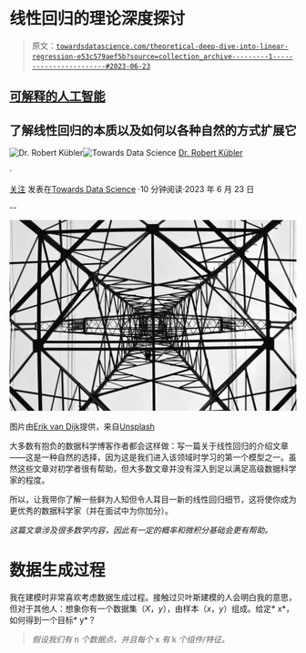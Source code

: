 # 线性回归的理论深度探讨

> 原文：[`towardsdatascience.com/theoretical-deep-dive-into-linear-regression-e53c579aef5b?source=collection_archive---------1-----------------------#2023-06-23`](https://towardsdatascience.com/theoretical-deep-dive-into-linear-regression-e53c579aef5b?source=collection_archive---------1-----------------------#2023-06-23)

## [可解释的人工智能](https://medium.com/tag/explainable-ai)

## 了解线性回归的本质以及如何以各种自然的方式扩展它

[](https://dr-robert-kuebler.medium.com/?source=post_page-----e53c579aef5b--------------------------------)![Dr. Robert Kübler](https://dr-robert-kuebler.medium.com/?source=post_page-----e53c579aef5b--------------------------------)[](https://towardsdatascience.com/?source=post_page-----e53c579aef5b--------------------------------)![Towards Data Science](https://towardsdatascience.com/?source=post_page-----e53c579aef5b--------------------------------) [Dr. Robert Kübler](https://dr-robert-kuebler.medium.com/?source=post_page-----e53c579aef5b--------------------------------)

·

[关注](https://medium.com/m/signin?actionUrl=https%3A%2F%2Fmedium.com%2F_%2Fsubscribe%2Fuser%2F6d6b5fb431bf&operation=register&redirect=https%3A%2F%2Ftowardsdatascience.com%2Ftheoretical-deep-dive-into-linear-regression-e53c579aef5b&user=Dr.+Robert+K%C3%BCbler&userId=6d6b5fb431bf&source=post_page-6d6b5fb431bf----e53c579aef5b---------------------post_header-----------) 发表在[Towards Data Science](https://towardsdatascience.com/?source=post_page-----e53c579aef5b--------------------------------) ·10 分钟阅读·2023 年 6 月 23 日

--

[](https://medium.com/m/signin?actionUrl=https%3A%2F%2Fmedium.com%2F_%2Fbookmark%2Fp%2Fe53c579aef5b&operation=register&redirect=https%3A%2F%2Ftowardsdatascience.com%2Ftheoretical-deep-dive-into-linear-regression-e53c579aef5b&source=-----e53c579aef5b---------------------bookmark_footer-----------)![](img/8b8ab36b31e37bf56824bc5f7b55d548.png)

图片由[Erik van Dijk](https://unsplash.com/@erikvandijk?utm_source=medium&utm_medium=referral)提供，来自[Unsplash](https://unsplash.com/?utm_source=medium&utm_medium=referral)

大多数有抱负的数据科学博客作者都会这样做：写一篇关于线性回归的介绍文章——这是一种自然的选择，因为这是我们进入该领域时学习的第一个模型之一。虽然这些文章对初学者很有帮助，但大多数文章并没有深入到足以满足高级数据科学家的程度。

所以，让我带你了解一些鲜为人知但令人耳目一新的线性回归细节，这将使你成为更优秀的数据科学家（并在面试中为你加分）。

*这篇文章涉及很多数学内容，因此有一定的概率和微积分基础会更有帮助。*

# 数据生成过程

我在建模时非常喜欢考虑数据生成过程。接触过贝叶斯建模的人会明白我的意思，但对于其他人：想象你有一个数据集（*X*，*y*），由样本（*x*，*y*）组成。给定* x*，如何得到一个目标* y*？

> *假设我们有* n *个数据点，并且每个* x *有* k *个组件/特征。*
